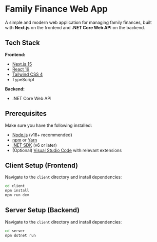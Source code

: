 # Family Finance Web App

A simple and modern web application for managing family finances, built with **Next.js** on the frontend and **.NET Core Web API** on the backend.


## Tech Stack

**Frontend:**

- [Next.js 15](https://nextjs.org/)
- [React 19](https://reactjs.org/)
- [Tailwind CSS 4](https://tailwindcss.com/)
- TypeScript

**Backend:**

- .NET Core Web API

## Prerequisites

Make sure you have the following installed:

- [Node.js](https://nodejs.org/) (v18+ recommended)
- [npm](https://www.npmjs.com/) or [Yarn](https://yarnpkg.com/)
- [.NET SDK](https://dotnet.microsoft.com/en-us/download) (v6 or later)
- (Optional) [Visual Studio Code](https://code.visualstudio.com/) with relevant extensions


## Client Setup (Frontend)

Navigate to the `client` directory and install dependencies:

```bash
cd client
npm install
npm run dev
```

## Server Setup (Backend)

Navigate to the `client` directory and install dependencies:

```bash
cd server
npm dotnet run
